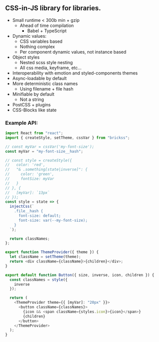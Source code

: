 ## CSS-in-JS library for libraries.

- Small runtime < 300b min + gzip
  - Ahead of time compilation
    - Babel + TypeScript
- Dynamic values:
  - CSS variables based
  - Nothing complex
  - Per component dynamic values, not instance based
- Object styles
  - Nested scss style nesting
  - All css media, keyframe, etc...
- Interoperability with emotion and styled-components themes
- Async-loadable by default
- More deterministic class names
  - Using filename + file hash
- Minifiable by default
  - Not a string
- PostCSS + plugins
- CSS-Blocks like state

### Example API:

```javascript
import React from "react";
import { createStyle, setTheme, cssVar } from "brickss";

// const myVar = cssVar('my-font-size');
const myVar = "my-font-size__hash";

// const style = createStyle({
//   color: 'red',
//   "& .something[state|inverse]": {
//     color: 'green',
//     fontSize: myVar
//   }
// }, {
//   [myVar]: `13px`
// });
const style = state => {
  injectCss(`
    .file__hash {
      font-size: default;
      font-size: var(--my-font-size);
    }
  `);

  return classNames;
};

export function ThemeProvider({ theme }) {
  let className = setTheme(theme);
  return <div className={className}>{children}</div>;
}

export default function Button({ size, inverse, icon, children }) {
  const classNames = style({
    inverse
  });

  return (
    <ThemeProvider theme={{ [myVar]: "20px" }}>
      <button className={classNames}>
        {icon && <span className={styles.icon}>{icon}</span>}
        {children}
      </button>
    </ThemeProvider>
  );
}
```
